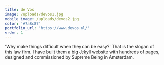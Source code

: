 ```yaml
---
title: de Vos
image: /uploads/devos1.jpg
mobile_image: /uploads/devos2.jpg
color: '#7a8c87'
portfolio_url: 'https://www.devos.nl/'
order: 1
---
```


'Why make things difficult when they can be easy?' That is the slogan of this law firm. I have built them a big Jekyll website with hundreds of pages, designed and commissioned by Supreme Being in Amsterdam.
